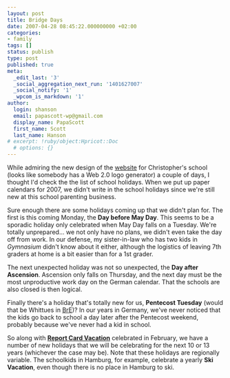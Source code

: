 ```yaml
---
layout: post
title: Bridge Days
date: 2007-04-28 08:45:22.000000000 +02:00
categories:
- family
tags: []
status: publish
type: post
published: true
meta:
  _edit_last: '3'
  _social_aggregation_next_run: '1401627007'
  _social_notify: '1'
  _wpcom_is_markdown: '1'
author:
  login: shanson
  email: papascott-wp@gmail.com
  display_name: PapaScott
  first_name: Scott
  last_name: Hanson
# excerpt: !ruby/object:Hpricot::Doc
  # options: {}
---
```

<p>While admiring the new design of the <a href="http://www.gsjesteburg.de/">website</a> for Christopher's school (looks like somebody has a Web 2.0 logo generator) a couple of days, I thought I'd check the the list of school holidays. When we put up paper calendars for 2007, we didn't write in the school holidays since we're still new at this school parenting business.</p>
<p>Sure enough there are some holidays coming up that we didn't plan for. The first is this coming Monday, the <strong>Day before May Day</strong>. This seems to be a sporadic holiday only celebrated when May Day falls on a Tuesday. We're totally unprepared... we not only have no plans, we didn't even take the day off from work. In our defense, my sister-in-law who has two kids in <em>Gymnasium</em> didn't know about it either, although the logistics of leaving 7th graders at home is a bit easier than for a 1st grader.</p>
<p>The next unexpected holiday was not so unexpected, the <strong>Day after Ascension</strong>. Ascension only falls on Thursday, and the next day must be the most unproductive work day on the German calendar. That the schools are also closed is then logical.</p>
<p>Finally there's a holiday that's totally new for us, <strong>Pentecost Tuesday</strong> (would that be Whittues in <a href="http://separatedbyacommonlanguage.blogspot.com/">BrE</a>)? In our years in Germany, we've never noticed that the kids go back to school a day later after the Pentecost weekend, probably because we've never had a kid in school.</p>
<p>So along with <a href="http://www.papascott.de/archives/2007/01/31/report-card-vacation/"><strong>Report Card Vacation</strong></a> celebrated in February, we have a number of new holidays that we will be celebrating for the next 10 or 13 years (whichever the case may be). Note that these holidays are regionally variable. The schoolkids in Hamburg, for example, celebrate a yearly <strong>Ski Vacation</strong>, even though there is no place in Hamburg to ski.</p>
